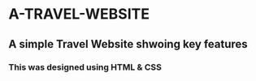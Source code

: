 # A-TRAVEL-WEBSITE
## A simple Travel Website shwoing key features 
### This was designed using HTML & CSS
